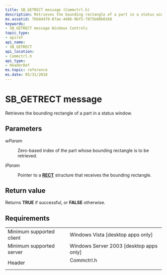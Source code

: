 ```yaml
---
title: SB_GETRECT message (Commctrl.h)
description: Retrieves the bounding rectangle of a part in a status window.
ms.assetid: 76b8d470-07ae-440b-9bf5-7875b80b0168
keywords:
- SB_GETRECT message Windows Controls
topic_type:
- apiref
api_name:
- SB_GETRECT
api_location:
- Commctrl.h
api_type:
- HeaderDef
ms.topic: reference
ms.date: 05/31/2018
---
```


# SB\_GETRECT message

Retrieves the bounding rectangle of a part in a status window.

## Parameters

<dl> <dt>

*wParam* 
</dt> <dd>

Zero-based index of the part whose bounding rectangle is to be retrieved.

</dd> <dt>

*lParam* 
</dt> <dd>

Pointer to a [**RECT**](/previous-versions//dd162897(v=vs.85)) structure that receives the bounding rectangle.

</dd> </dl>

## Return value

Returns **TRUE** if successful, or **FALSE** otherwise.

## Requirements



|                                     |                                                                                       |
|-------------------------------------|---------------------------------------------------------------------------------------|
| Minimum supported client<br/> | Windows Vista \[desktop apps only\]<br/>                                        |
| Minimum supported server<br/> | Windows Server 2003 \[desktop apps only\]<br/>                                  |
| Header<br/>                   | <dl> <dt>Commctrl.h</dt> </dl> |



 

